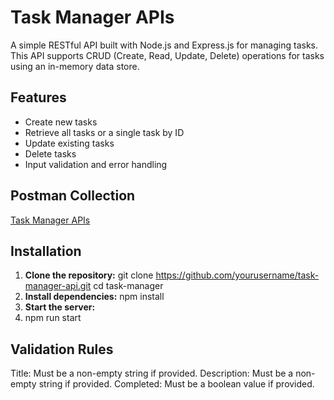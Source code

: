# Task Manager APIs

A simple RESTful API built with Node.js and Express.js for managing tasks. This API supports CRUD (Create, Read, Update, Delete) operations for tasks using an in-memory data store.

## Features

- Create new tasks
- Retrieve all tasks or a single task by ID
- Update existing tasks
- Delete tasks
- Input validation and error handling

## Postman Collection
[Task Manager APIs](https://www.postman.com/airtribe-kav/workspace/backend/collection/10389495-e9e41a67-4a8d-4c78-8d5e-59d397147b6b?action=share&creator=10389495)

## Installation

1. **Clone the repository:**
   git clone https://github.com/yourusername/task-manager-api.git
   cd task-manager
2. **Install dependencies:**
   npm install
3. **Start the server:**
4. npm run start
   
## Validation Rules
Title: Must be a non-empty string if provided.
Description: Must be a non-empty string if provided.
Completed: Must be a boolean value if provided.
